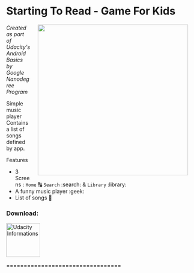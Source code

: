 Starting To Read - Game For Kids
=================================

<img src="https://www.dropbox.com/s/fll5g8w7we888kg/20171107_085143.gif?dl=0" width="400" align="right" hspace="20">

*Created as part of Udacity's Android Basics by Google Nanodegree Program*

Simple music player
Contains a list of songs defined by app.

Features

- 3 Screens : `Home` :capital_abcd: `Search` :search: & `Library` :library:
- A funny music player :geek:
- List of songs :musical_note:

### Download:

<a href="https://udacity.com" target="_blank">
<img src="https://br.udacity.com/assets/images/core/header/udacity-wordmark-light.svg" alt="Udacity Informations" height="90"/></a>

=================================
